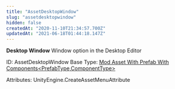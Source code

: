 ```yaml
---
title: "AssetDesktopWindow"
slug: "assetdesktopwindow"
hidden: false
createdAt: "2020-11-10T21:34:57.700Z"
updatedAt: "2021-06-18T01:44:18.147Z"
---
```

**Desktop Window**
Window option in the Desktop Editor

ID: AssetDesktopWindow
Base Type: [Mod Asset With Prefab With Components<PrefabType,ComponentType>](doc:modassetwithprefabwithcomponents2)


Attributes:
UnityEngine.CreateAssetMenuAttribute